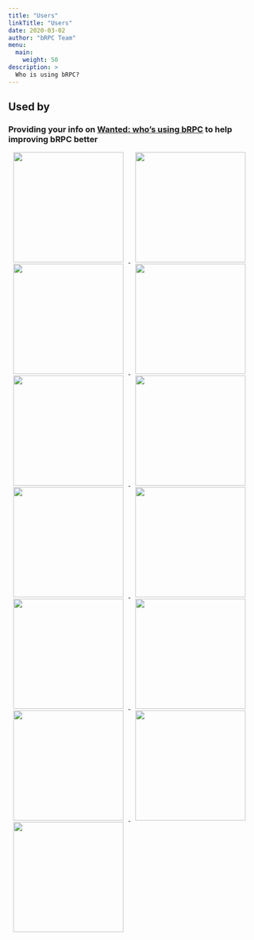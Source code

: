 ```yaml
---
title: "Users"
linkTitle: "Users"
date: 2020-03-02
author: "bRPC Team"
menu:
  main:
    weight: 50
description: >
  Who is using bRPC?
---
```

<div id="overview">
  <div class="contain" style="width: auto; margin: 0 auto">
    <h2 class="section-head">Used by</h2>
    <h3>Providing your info on <a href="https://github.com/apache/incubator-brpc/issues/1640">Wanted: who’s using bRPC</a> to help improving bRPC better</h3>
    <td align="center"  valign="middle">
      <a href="http://home.baidu.com/index.html" target="_blank">
        <img width="222px" style="margin: 0 10px;" src="/images/community/baidu_logo.svg">
      </a>
    </td>
    <td align="center" valign="middle">
      <a href="https://www.iqiyi.com" target="_blank">
        <img width="222px" style="margin: 0 10px;" src="/images/community/iqiyi_logo.png">
      </a>
    </td>
    <td align="center" valign="middle">
      <a href="https://bytedance.com/zh/" target="_blank">
        <img width="222px" style="margin: 0 10px;" src="/images/community/bytedance_logo.svg">
      </a>
    </td>
    <td align="center" valign="middle">
      <a href="https://www.bilibili.com/" target="_blank">
        <img width="222px" style="margin: 0 10px;" src="/images/community/bilibili_logo.png">
      </a>
    </td>
    <td align="center" valign="middle">
      <a href="https://bigo.tv/" target="_blank">
        <img width="222px" style="margin: 0 10px;" src="/images/community/bigo_logo.png">
      </a>
    </td>
    <td align="center" valign="middle">
      <a href="https://www.didiglobal.com/" target="_blank">
        <img width="222px" style="margin: 0 10px;" src="/images/community/didi_logo.png">
      </a>
    </td>
    <td align="center" valign="middle">
      <a href="https://www.capitalonline.net/" target="_blank">
        <img width="222px" style="margin: 0 10px;" src="/images/community/cdsshouyun_logo.png">
      </a>
    </td>
    <td align="center" valign="middle">
      <a href="https://www.amap.com/" target="_blank">
        <img width="222px" style="margin: 0 10px;" src="/images/community/gaode_logo.png">
      </a>
    </td>
    <td align="center" valign="middle">
      <a href="https://www.weibo.com/" target="_blank">
        <img width="222px" style="margin: 0 10px;" src="/images/community/weibo_logo.svg">
      </a>
    </td>
    <td align="center" valign="middle">
      <a href="https://www.vivo.com/" target="_blank">
        <img width="222px" style="margin: 0 10px;" src="/images/community/vivo_logo.png">
      </a>
    </td>
    <td align="center" valign="middle">
      <a href="https://www.4paradigm.com/" target="_blank">
        <img width="222px" style="margin: 0 10px;" src="/images/community/4paradigm_logo.png">
      </a>
    </td>
    <td align="center" valign="middle">
      <a href="https://www.xiaohongshu.com/" target="_blank">
        <img width="222px" style="margin: 0 10px;" src="/images/community/redbook_logo.png">
      </a>
    </td>
    <td align="center" valign="middle">
      <a href="https://zuoyebang.com/" target="_blank">
        <img width="222px" style="margin: 0 10px;" src="/images/community/zuoyebang_logo.png">
      </a>
    </td>
  </div>
</div>
